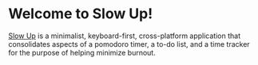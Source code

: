 # Welcome to Slow Up!

[Slow Up](https://handsome-femur-998.notion.site/Slow-Up-d2425bb47fc1408e90e4ab928590f0bb?pvs=4) is a minimalist, keyboard-first, cross-platform application that consolidates aspects of a pomodoro timer, a to-do list, and a time tracker for the purpose of helping minimize burnout.
